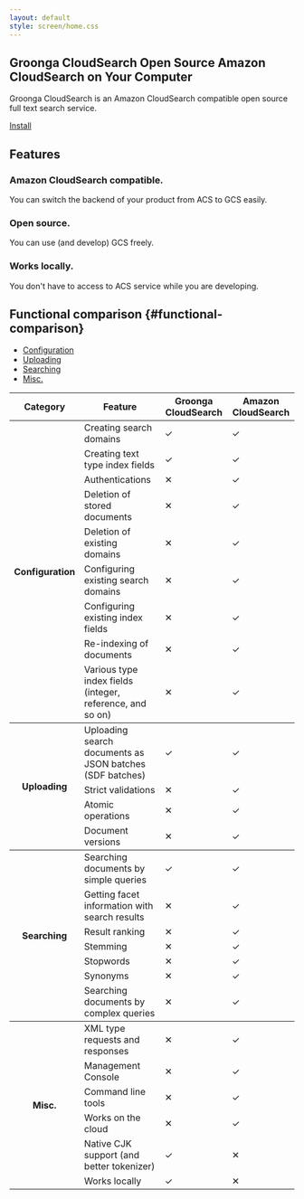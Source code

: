 ```yaml
---
layout: default
style: screen/home.css
---
```


<section id="cover">
  <h1><span class="main-title">Groonga CloudSearch</span>
      <span class="sub-title">Open Source Amazon CloudSearch on Your Computer</span></h1>

  <p id="description">Groonga CloudSearch is an Amazon CloudSearch
     compatible open source full text search service.</p>

  <p id="install"><a href="install/">Install</a></p>
</section>


<section id="features">
  <h2>Features</h2>

  <section id="features-acs-compatible">
    <h3>Amazon CloudSearch compatible.</h3>
    <p>You can switch the backend of your product from ACS to GCS easily.</p>
  </section>

  <section id="features-oss">
    <h3>Open source.</h3>
    <p>You can use (and develop) GCS freely.</p>
  </section>

<!--
  <section id="features-cjk">
    <h3>Native CJK support.</h3>
    <p>GCS includes powerful tokenizer for CJK texts.</p>
  </section>
-->

  <section id="features-local">
    <h3>Works locally.</h3>
    <p>You don't have to access to ACS service while you are developing.</p>
  </section>
</section>


## Functional comparison {#functional-comparison}

* [Configuration](#functional-comparison-configuration)
* [Uploading](#functional-comparison-uploading)
* [Searching](#functional-comparison-searching)
* [Misc.](#functional-comparison-misc)

<table id="functional-comparison-table">
  <thead>
  <tr>
    <th>Category</th>
    <th>Feature</th>
    <th>Groonga CloudSearch</th>
    <th>Amazon CloudSearch</th>
  </tr>
  </thead>

  <tbody id="functional-comparison-configuration">
  <tr>
    <th rowspan="9">Configuration</th>
    <td>Creating search domains</td>
    <td class="functional-ok">&#x2713;</td><td class="functional-ok">&#x2713;</td>
  </tr>
  <tr>
    <td>Creating text type index fields</td>
    <td class="functional-ok">&#x2713;</td><td class="functional-ok">&#x2713;</td>
  </tr>
  <tr>
    <td>Authentications</td>
    <td class="functional-ng">&#x2715;</td><td class="functional-ok">&#x2713;</td>
  </tr>
  <tr>
    <td>Deletion of stored documents</td>
    <td class="functional-ng">&#x2715;</td><td class="functional-ok">&#x2713;</td>
  </tr>
  <tr>
    <td>Deletion of existing domains</td>
    <td class="functional-ng">&#x2715;</td><td class="functional-ok">&#x2713;</td>
  </tr>
  <tr>
    <td>Configuring existing search domains</td>
    <td class="functional-ng">&#x2715;</td><td class="functional-ok">&#x2713;</td>
  </tr>
  <tr>
    <td>Configuring existing index fields</td>
    <td class="functional-ng">&#x2715;</td><td class="functional-ok">&#x2713;</td>
  </tr>
  <tr>
    <td>Re-indexing of documents</td>
    <td class="functional-ng">&#x2715;</td><td class="functional-ok">&#x2713;</td>
  </tr>
  <tr>
    <td>Various type index fields (integer, reference, and so on)</td>
    <td class="functional-ng">&#x2715;</td><td class="functional-ok">&#x2713;</td>
  </tr>
  </tbody>

  <tbody id="functional-comparison-uploading">
  <tr>
    <th rowspan="4">Uploading</th>
    <td>Uploading search documents as JSON batches (SDF batches)</td>
    <td class="functional-ok">&#x2713;</td><td class="functional-ok">&#x2713;</td>
  </tr>
  <tr>
    <td>Strict validations</td>
    <td class="functional-ng">&#x2715;</td><td class="functional-ok">&#x2713;</td>
  </tr>
  <tr>
    <td>Atomic operations</td>
    <td class="functional-ng">&#x2715;</td><td class="functional-ok">&#x2713;</td>
  </tr>
  <tr>
    <td>Document versions</td>
    <td class="functional-ng">&#x2715;</td><td class="functional-ok">&#x2713;</td>
  </tr>
  </tbody>

  <tbody id="functional-comparison-searching">
  <tr>
    <th rowspan="7">Searching</th>
    <td>Searching documents by simple queries</td>
    <td class="functional-ok">&#x2713;</td><td class="functional-ok">&#x2713;</td>
  </tr>
  <tr>
    <td>Getting facet information with search results</td>
    <td class="functional-ng">&#x2715;</td><td class="functional-ok">&#x2713;</td>
  </tr>
  <tr>
    <td>Result ranking</td>
    <td class="functional-ng">&#x2715;</td><td class="functional-ok">&#x2713;</td>
  </tr>
  <tr>
    <td>Stemming</td>
    <td class="functional-ng">&#x2715;</td><td class="functional-ok">&#x2713;</td>
  </tr>
  <tr>
    <td>Stopwords</td>
    <td class="functional-ng">&#x2715;</td><td class="functional-ok">&#x2713;</td>
  </tr>
  <tr>
    <td>Synonyms</td>
    <td class="functional-ng">&#x2715;</td><td class="functional-ok">&#x2713;</td>
  </tr>
  <tr>
    <td>Searching documents by complex queries</td>
    <td class="functional-ng">&#x2715;</td><td class="functional-ok">&#x2713;</td>
  </tr>
  </tbody>

  <tbody id="functional-comparison-misc">
  <tr>
    <th rowspan="6">Misc.</th>
    <td>XML type requests and responses</td>
    <td class="functional-ng">&#x2715;</td><td class="functional-ok">&#x2713;</td>
  </tr>
  <tr>
    <td>Management Console</td>
    <td class="functional-ng">&#x2715;</td><td class="functional-ok">&#x2713;</td>
  </tr>
  <tr>
    <td>Command line tools</td>
    <td class="functional-ng">&#x2715;</td><td class="functional-ok">&#x2713;</td>
  </tr>
  <tr>
    <td>Works on the cloud</td>
    <td class="functional-ng">&#x2715;</td><td class="functional-ok">&#x2713;</td>
  </tr>
  <tr>
    <td>Native CJK support (and better tokenizer)</td>
    <td class="functional-ok">&#x2713;</td><td class="functional-ng">&#x2715;</td>
  </tr>
  <tr>
    <td>Works locally</td>
    <td class="functional-ok">&#x2713;</td><td class="functional-ng">&#x2715;</td>
  </tr>
  </tbody>
</table>
